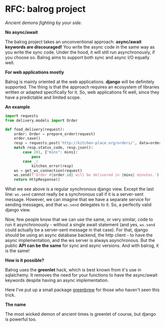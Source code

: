 # RFC: balrog project

*Ancient demons fighting by your side.*

**No async/await**

The balrog project takes an unconventional approach: **async/await keywords are discouraged!**
You write the async code in the same way as you write the sync code.
Under the hood, it will still run asynchronously, if you choose so.
Balrog aims to support both sync and async I/O equally well.

**For web applications mostly**

Balrog is mainly oriented at the web applications. **django** will be definitely supported.
The thing is that the approach requires an ecosystem of libraries written or adapted specifically for it.
So, web applications fit well, since they have a predictable and limited scope.

**An example**

```python
import requests
from delivery.models import Order

def food_delivery(request):
    order: Order = prepare_order(request)
    order.save()
    resp = requests.post('http://kitchen-place.org/orders/', data=order.as_dict())
    match resp.status_code, resp.json():
        case 201, {"mins": mins}:
            pass
        case _:
            kitchen_error(resp)
    ws = get_ws_connection(request)
    ws.send(f'Order #{order.id} will be delivered in {mins} minutes.')
    return HttpResponse()
```

What we see above is a regular synchronous django view. Except the last line: `ws.send` cannot really be a synchronous call
if it is a server-sent message. However, we can imagine that we have a separate service for sending messages, and that
`ws.send` delegates to it. So, a perfectly valid django view.

Now, few people know that we can use the same, or very similar, code to run it asynchronously - without a single
await statement (and yes, `ws.send` could actually be a server-sent message in that case). For that, django should be
using an async database backend, the http client - to have the async implementation, and the ws server is always
asynchronous. But the public **API can be the same** for sync and async versions. And with balrog, it is the same!

**How is it possible?**

Balrog uses the **greenlet** hack, which is best known from it's use in sqlalchemy. It removes the need for your functions to have the
async/await keywords despite having an async implementation.

Here I've put up a small package [greenbrew](https://github.com/balrogproject/greenbrew) for those who haven't seen
this trick.

**The name**

The most wicked demon of ancient times is greenlet of course, but django is powerful too.